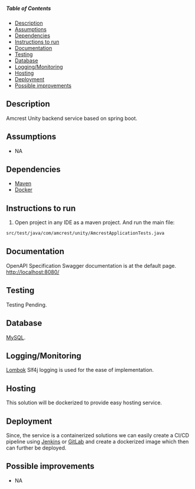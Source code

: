 ##### Table of Contents
* [Description](#description)  
* [Assumptions](#assumptions)  
* [Dependencies](#dependencies)  
* [Instructions to run](#instructions-to-run)  
* [Documentation](#documentation)  
* [Testing](#testing)  
* [Database](#database)  
* [Logging/Monitoring](#loggingmonitoring)  
* [Hosting](#hosting)  
* [Deployment](#deployment)  
* [Possible improvements](#possible-improvements)  

<a name="description"></a>
## Description
Amcrest Unity backend service based on spring boot.

<a name="assumptions"></a>
## Assumptions
* NA

<a name="dependencies"></a>
## Dependencies
* [Maven](https://maven.apache.org/)
* [Docker](https://www.docker.com/)

<a name="instructions-to-run"></a>
## Instructions to run
1. Open project in any IDE as a maven project. And run the main file:
```bash
src/test/java/com/amcrest/unity/AmcrestApplicationTests.java
``` 

<a name="documentation"></a>
## Documentation
OpenAPI Specification Swagger documentation is at the default page.  
[http://localhost:8080/](http://localhost:8080/)


<a name="testing"></a>
## Testing
Testing Pending.

<a name="database"></a>
## Database
[MySQL](https://www.mysql.com/).

<a name="loggingmonitoring"></a>
## Logging/Monitoring
[Lombok](https://projectlombok.org/) Slf4j logging is used for the ease of implementation.

<a name="hosting"></a>
## Hosting
This solution will be dockerized to provide easy hosting service.

<a name="deployment"></a>
## Deployment
Since, the service is a containerized solutions we can easily create a CI/CD pipeline using [Jenkins](https://www.jenkins.io/)
or [GitLab](https://docs.gitlab.com/ee/ci/) and create a dockerized image which then can further be deployed.

<a name="possible-improvements"></a>
## Possible improvements
* NA

